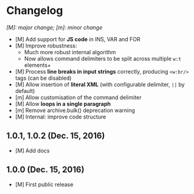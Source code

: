 # Changelog

*[M]: major change; [m]: minor change*

* [M] Add support for **JS code** in INS, VAR and FOR
* [M] Improve robustness:
    - Much more robust internal algorithm
    - Now allows command delimiters to be split across multiple `w:t` elements+
* [M] Process **line breaks in input strings** correctly, producing `<w:br/>` tags (can be disabled)
* [M] Allow insertion of **literal XML** (with configurable delimiter, `||` by default)
* [m] Allow customisation of the command delimiter
* [M] Allow **loops in a single paragraph**
* [m] Remove archive.bulk() deprecation warning
* [M] Internal: improve code structure

## 1.0.1, 1.0.2 (Dec. 15, 2016)

* [M] Add docs

## 1.0.0 (Dec. 15, 2016)

* [M] First public release
